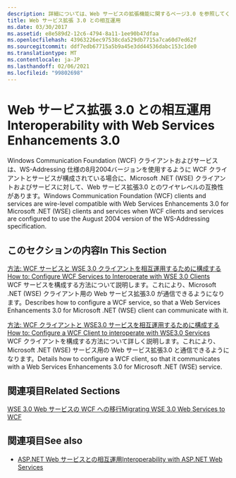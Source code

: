 ```yaml
---
description: 詳細については、Web サービスの拡張機能に関するページ3.0 を参照してください。
title: Web サービス拡張 3.0 との相互運用
ms.date: 03/30/2017
ms.assetid: e8e589d2-12c6-4794-8a11-1ee90b47dfaa
ms.openlocfilehash: 43963226ec97538cda529db7715a7ca60d7ed62f
ms.sourcegitcommit: ddf7edb67715a5b9a45e3dd44536dabc153c1de0
ms.translationtype: MT
ms.contentlocale: ja-JP
ms.lasthandoff: 02/06/2021
ms.locfileid: "99802698"
---
```

# <a name="interoperability-with-web-services-enhancements-30"></a><span data-ttu-id="ad32e-103">Web サービス拡張 3.0 との相互運用</span><span class="sxs-lookup"><span data-stu-id="ad32e-103">Interoperability with Web Services Enhancements 3.0</span></span>

<span data-ttu-id="ad32e-104">Windows Communication Foundation (WCF) クライアントおよびサービスは、WS-Addressing 仕様の8月2004バージョンを使用するように WCF クライアントとサービスが構成されている場合に、Microsoft .NET (WSE) クライアントおよびサービスに対して、Web サービス拡張3.0 とのワイヤレベルの互換性があります。</span><span class="sxs-lookup"><span data-stu-id="ad32e-104">Windows Communication Foundation (WCF) clients and services are wire-level compatible with Web Services Enhancements 3.0 for Microsoft .NET (WSE) clients and services when WCF clients and services are configured to use the August 2004 version of the WS-Addressing specification.</span></span>  
  
## <a name="in-this-section"></a><span data-ttu-id="ad32e-105">このセクションの内容</span><span class="sxs-lookup"><span data-stu-id="ad32e-105">In This Section</span></span>  

 [<span data-ttu-id="ad32e-106">方法: WCF サービスと WSE 3.0 クライアントを相互運用するために構成する</span><span class="sxs-lookup"><span data-stu-id="ad32e-106">How to: Configure WCF Services to Interoperate with WSE 3.0 Clients</span></span>](how-to-configure-wcf-services-to-interoperate-with-wse-3-0-clients.md)  
 <span data-ttu-id="ad32e-107">WCF サービスを構成する方法について説明します。これにより、Microsoft .NET (WSE) クライアント用の Web サービス拡張3.0 が通信できるようになります。</span><span class="sxs-lookup"><span data-stu-id="ad32e-107">Describes how to configure a WCF service, so that a Web Services Enhancements 3.0 for Microsoft .NET (WSE) client can communicate with it.</span></span>  
  
 [<span data-ttu-id="ad32e-108">方法: WCF クライアントと WSE3.0 サービスを相互運用するために構成する</span><span class="sxs-lookup"><span data-stu-id="ad32e-108">How to: Configure a WCF Client to interoperate with WSE3.0 Services</span></span>](how-to-configure-a-wcf-client-to-interoperate-with-wse3-0-services.md)  
 <span data-ttu-id="ad32e-109">WCF クライアントを構成する方法について詳しく説明します。これにより、Microsoft .NET (WSE) サービス用の Web サービス拡張3.0 と通信できるようになります。</span><span class="sxs-lookup"><span data-stu-id="ad32e-109">Details how to configure a WCF client, so that it communicates with a Web Services Enhancements 3.0 for Microsoft .NET (WSE) service.</span></span>  
  
## <a name="related-sections"></a><span data-ttu-id="ad32e-110">関連項目</span><span class="sxs-lookup"><span data-stu-id="ad32e-110">Related Sections</span></span>  

 [<span data-ttu-id="ad32e-111">WSE 3.0 Web サービスの WCF への移行</span><span class="sxs-lookup"><span data-stu-id="ad32e-111">Migrating WSE 3.0 Web Services to WCF</span></span>](migrating-wse-3-0-web-services-to-wcf.md)  
  
## <a name="see-also"></a><span data-ttu-id="ad32e-112">関連項目</span><span class="sxs-lookup"><span data-stu-id="ad32e-112">See also</span></span>

- [<span data-ttu-id="ad32e-113">ASP.NET Web サービスとの相互運用</span><span class="sxs-lookup"><span data-stu-id="ad32e-113">Interoperability with ASP.NET Web Services</span></span>](interop-with-aspnet-web-services.md)
